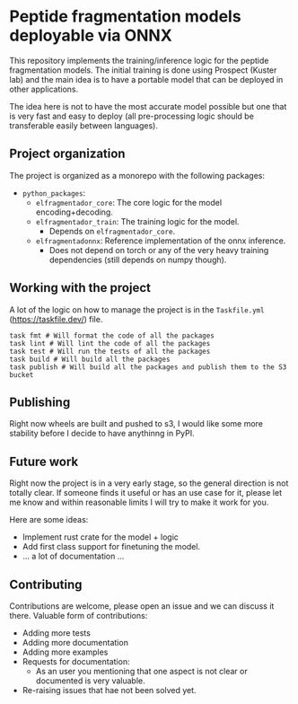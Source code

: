 
# Peptide fragmentation models deployable via ONNX

This repository implements the training/inference logic for the peptide fragmentation models.
The initial training is done using Prospect (Kuster lab) and the main idea is to have a portable
model that can be deployed in other applications.

The idea here is not to have the most accurate model possible but one that is very fast and easy
to deploy (all pre-processing logic should be transferable easily between languages).

## Project organization

The project is organized as a monorepo with the following packages:

- `python_packages`:
  - `elfragmentador_core`: The core logic for the model encoding+decoding.
  - `elfragmentador_train`: The training logic for the model.
    - Depends on `elfragmentador_core`.
  - `elfragmentadonnx`: Reference implementation of the onnx inference.
    - Does not depend on torch or any of the very heavy training dependencies (still depends on numpy though).


## Working with the project

A lot of the logic on how to manage the project is in the `Taskfile.yml` (https://taskfile.dev/) file.

```
task fmt # Will format the code of all the packages
task lint # Will lint the code of all the packages
task test # Will run the tests of all the packages
task build # Will build all the packages
task publish # Will build all the packages and publish them to the S3 bucket
```

## Publishing

Right now wheels are built and pushed to s3, I would like some more stability before I decide to
have anythinng in PyPI.

## Future work

Right now the project is in a very early stage, so the general direction is not totally clear.
If someone finds it useful or has an use case for it, please let me know and within reasonable
limits I will try to make it work for you.

Here are some ideas:

- Implement rust crate for the model + logic
- Add first class support for finetuning the model.
- ... a lot of documentation ...

## Contributing

Contributions are welcome, please open an issue and we can discuss it there.
Valuable form of contributions:
- Adding more tests
- Adding more documentation
- Adding more examples
- Requests for documentation:
  - As an user you mentioning that one aspect is not clear or documented is
    very valuable.
- Re-raising issues that hae not been solved yet.